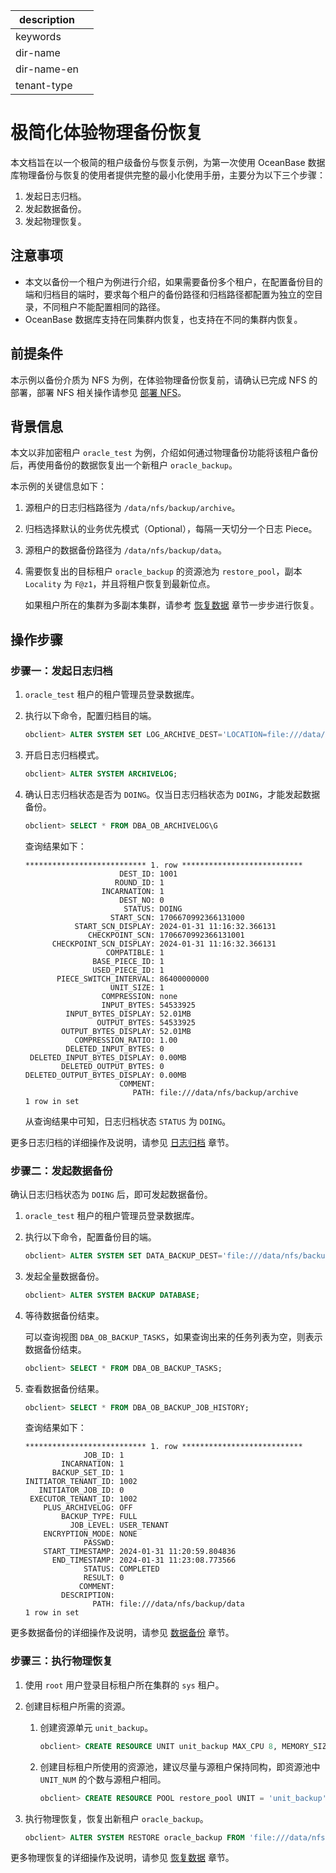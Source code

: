|description||
|---|---|
|keywords||
|dir-name||
|dir-name-en||
|tenant-type||

# 极简化体验物理备份恢复

本文档旨在以一个极简的租户级备份与恢复示例，为第一次使用 OceanBase 数据库物理备份与恢复的使用者提供完整的最小化使用手册，主要分为以下三个步骤：

1. 发起日志归档。
2. 发起数据备份。
3. 发起物理恢复。

## 注意事项

* 本文以备份一个租户为例进行介绍，如果需要备份多个租户，在配置备份目的端和归档目的端时，要求每个租户的备份路径和归档路径都配置为独立的空目录，不同租户不能配置相同的路径。
* OceanBase 数据库支持在同集群内恢复，也支持在不同的集群内恢复。

## 前提条件

本示例以备份介质为 NFS 为例，在体验物理备份恢复前，请确认已完成 NFS 的部署，部署 NFS 相关操作请参见 [部署 NFS](200.deploy-nfs.md)。

## 背景信息

本文以非加密租户 `oracle_test` 为例，介绍如何通过物理备份功能将该租户备份后，再使用备份的数据恢复出一个新租户 `oracle_backup`。

本示例的关键信息如下：

1. 源租户的日志归档路径为 `/data/nfs/backup/archive`。
2. 归档选择默认的业务优先模式（Optional），每隔一天切分一个日志 Piece。
3. 源租户的数据备份路径为 `/data/nfs/backup/data`。
4. 需要恢复出的目标租户 `oracle_backup` 的资源池为 `restore_pool`，副本 `Locality` 为 `F@z1`，并且将租户恢复到最新位点。 

   如果租户所在的集群为多副本集群，请参考 [恢复数据](600.restore-data/100.preparation-before-recovery.md) 章节一步步进行恢复。

## 操作步骤

### 步骤一：发起日志归档

1. `oracle_test` 租户的租户管理员登录数据库。

2. 执行以下命令，配置归档目的端。

   ```sql
   obclient> ALTER SYSTEM SET LOG_ARCHIVE_DEST='LOCATION=file:///data/nfs/backup/archive';
   ```

3. 开启日志归档模式。

   ```sql
   obclient> ALTER SYSTEM ARCHIVELOG;
   ```

4. 确认日志归档状态是否为 `DOING`。仅当日志归档状态为 `DOING`，才能发起数据备份。

   ```sql
   obclient> SELECT * FROM DBA_OB_ARCHIVELOG\G
   ```

   查询结果如下：

   ```shell
   *************************** 1. row ***************************
                        DEST_ID: 1001
                       ROUND_ID: 1
                    INCARNATION: 1
                        DEST_NO: 0
                         STATUS: DOING
                      START_SCN: 1706670992366131000
              START_SCN_DISPLAY: 2024-01-31 11:16:32.366131
                 CHECKPOINT_SCN: 1706670992366131001
         CHECKPOINT_SCN_DISPLAY: 2024-01-31 11:16:32.366131
                     COMPATIBLE: 1
                  BASE_PIECE_ID: 1
                  USED_PIECE_ID: 1
          PIECE_SWITCH_INTERVAL: 86400000000
                      UNIT_SIZE: 1
                    COMPRESSION: none
                    INPUT_BYTES: 54533925
            INPUT_BYTES_DISPLAY: 52.01MB
                   OUTPUT_BYTES: 54533925
           OUTPUT_BYTES_DISPLAY: 52.01MB
              COMPRESSION_RATIO: 1.00
            DELETED_INPUT_BYTES: 0
    DELETED_INPUT_BYTES_DISPLAY: 0.00MB
           DELETED_OUTPUT_BYTES: 0
   DELETED_OUTPUT_BYTES_DISPLAY: 0.00MB
                        COMMENT:
                           PATH: file:///data/nfs/backup/archive
   1 row in set
   ```

   从查询结果中可知，日志归档状态 `STATUS` 为 `DOING`。

更多日志归档的详细操作及说明，请参见 [日志归档](300.log-archive/100.overview-of-log-archive.md) 章节。

### 步骤二：发起数据备份

确认日志归档状态为 `DOING` 后，即可发起数据备份。

1. `oracle_test` 租户的租户管理员登录数据库。

2. 执行以下命令，配置备份目的端。

   ```sql
   obclient> ALTER SYSTEM SET DATA_BACKUP_DEST='file:///data/nfs/backup/data';
   ```

3. 发起全量数据备份。

   ```sql
   obclient> ALTER SYSTEM BACKUP DATABASE;
   ```

4. 等待数据备份结束。

   可以查询视图 `DBA_OB_BACKUP_TASKS`，如果查询出来的任务列表为空，则表示数据备份结束。

   ```sql
   obclient> SELECT * FROM DBA_OB_BACKUP_TASKS;
   ```

5. 查看数据备份结果。

   ```sql
   obclient> SELECT * FROM DBA_OB_BACKUP_JOB_HISTORY;
   ```

   查询结果如下：

   ```shell
   *************************** 1. row ***************************
                JOB_ID: 1
           INCARNATION: 1
         BACKUP_SET_ID: 1
   INITIATOR_TENANT_ID: 1002
      INITIATOR_JOB_ID: 0
    EXECUTOR_TENANT_ID: 1002
       PLUS_ARCHIVELOG: OFF
           BACKUP_TYPE: FULL
             JOB_LEVEL: USER_TENANT
       ENCRYPTION_MODE: NONE
                PASSWD:
       START_TIMESTAMP: 2024-01-31 11:20:59.804836
         END_TIMESTAMP: 2024-01-31 11:23:08.773566
                STATUS: COMPLETED
                RESULT: 0
               COMMENT:
           DESCRIPTION:
                  PATH: file:///data/nfs/backup/data
   1 row in set
   ```

更多数据备份的详细操作及说明，请参见 [数据备份](400.data-backup/100.preparation-before-data-backup.md) 章节。

### 步骤三：执行物理恢复

1. 使用 `root` 用户登录目标租户所在集群的 `sys` 租户。

2. 创建目标租户所需的资源。

   1. 创建资源单元 `unit_backup`。

      ```sql
      obclient> CREATE RESOURCE UNIT unit_backup MAX_CPU 8, MEMORY_SIZE = '16G', MAX_IOPS 10240, MIN_IOPS=10240;
      ```

   2. 创建目标租户所使用的资源池，建议尽量与源租户保持同构，即资源池中 `UNIT_NUM` 的个数与源租户相同。

      ```sql
      obclient> CREATE RESOURCE POOL restore_pool UNIT = 'unit_backup', UNIT_NUM = 1, ZONE_LIST = ('z1');
      ```

3. 执行物理恢复，恢复出新租户 `oracle_backup`。

   ```sql
   obclient> ALTER SYSTEM RESTORE oracle_backup FROM 'file:///data/nfs/backup/data,file:///data/nfs/backup/archive' WITH 'pool_list=restore_pool&locality=F@z1';
   ```

更多物理恢复的详细操作及说明，请参见 [恢复数据](600.restore-data/100.preparation-before-recovery.md) 章节。


